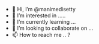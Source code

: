 - 👋 Hi, I’m @manimedisetty
- 👀 I’m interested in .....
- 🌱 I’m currently learning ...
- 💞️ I’m looking to collaborate on ...
- 📫 How to reach me .. ?

<!---
manimedisetty/manimedisetty is a ✨ special ✨ repository because its `README.md` (this file) appears on your GitHub profile.
You can click the Preview link to take a look at your changes.
--->
